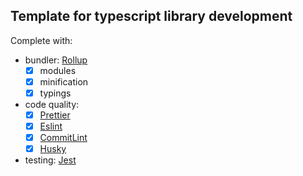 ## Template for typescript library development

Complete with:
- bundler: [Rollup]('https://rollupjs.org/')
  - [x] modules
  - [x] minification
  - [x] typings
- code quality:
    - [x] [Prettier]('https://prettier.io/)
    - [x] [Eslint]('https://eslint.org/')
    - [x] [CommitLint]('https://commitlint.js.org/#/')
    - [x] [Husky]('https://typicode.github.io/husky/')
- testing: [Jest]('https://jestjs.io/')
